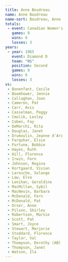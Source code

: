 ```yaml
---
title: Anne Boudreau
name: Anne Boudreau
name-sort: Boudreau, Anne
totals:
 - event: Canadian Women's
   games: 9
   wins: 6
   losses: 3
years:
 - year: 1965
   event: Diamond D
   team: "NS"
   position: Second
   games: 9
   wins: 6
   losses: 3
vs:
 - Bonenfant, Cecile
 - Boomhower, Jennie
 - Callaghan, Joan
 - Cameron, Pat
 - Carr, Avis
 - Casselman, Peggy
 - Cmolik, Lesley
 - Coben, Fay
 - DeMarchi, Rita
 - Douglas, Janet
 - Drumoulin, Jeanne d'Arc
 - Farquhar, Elsie
 - Fortune, Bobbie
 - Hayes, Ruth
 - Hill, Florence
 - Irwin, Fern
 - Johnson, Regina
 - Kortgaard, Vivian
 - Larouche, Solange
 - Law, Elva
 - Lenihan, Geraldine
 - MacMillan, Sybil
 - MacNevin, Barbara
 - McDonald, Fern
 - McDonald, Pat
 - Orser, Anne
 - Pilson, Shirley
 - Robertson, Marnie
 - Scott, Pat
 - Smart, Joyce
 - Stewart, Marjorie
 - Stoddard, Florence
 - Taylor, Val
 - Thompson, Dorothy (AB)
 - Thompson, Janet
 - Watson, Ila
---
```

